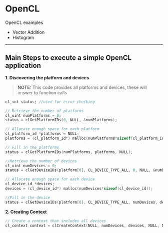 # OpenCL
OpenCL examples

* Vector Addition
* Histogram
 _____
 
## Main Steps to execute a simple OpenCL application

**1. Discovering the platform and devices**
> **NOTE:**
> This code provides all platforms and devices, these will answer to function calls

```c
cl_int status; //used for error checking

// Retrieve the number of platforms
cl_uint numPlatforms = 0;
status = clGetPlatformIDs(0, NULL, &numPlatforms);

// Allocate enough space for each platform
cl_platform_id *platforms = NULL;
platforms = (cl_platform_id*) malloc(numPlatforms*sizeof(cl_platform_id));

// Fill in the platforms
status = clGetPlatformIDs(numPlatforms, platforms, NULL);

//Retrieve the number of devices
cl_uint numDevices = 0;
status = clGetDeviceIDs(platform[0], CL_DEVICE_TYPE_ALL, 0, NULL, &numDevices);

// Allocate enough space for each device
cl_device_id *devices;
devices = (cl_device_id*) malloc(numDevices*sizeof(cl_device_id));

//Fill in the device
status = clGetDeviceIDs(platform[0], CL_DEVICE_TYPE_ALL, numDevices, devices, NULL);
```

**2. Creating Context**

```c
// Create a context that includes all devices
cl_context context = clCreateContext(NULL, numDevices, devices, NULL, NULL, &status);

```

